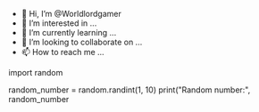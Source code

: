 - 👋 Hi, I’m @Worldlordgamer
- 👀 I’m interested in ...
- 🌱 I’m currently learning ...
- 💞️ I’m looking to collaborate on ...
- 📫 How to reach me ...

<!---
Worldlordgamer/Worldlordgamer is a ✨ special ✨ repository because its `README.md` (this file) appears on your GitHub profile.
You can click the Preview link to take a look at your changes.
--->
import random

random_number = random.randint(1, 10)
print("Random number:", random_number
